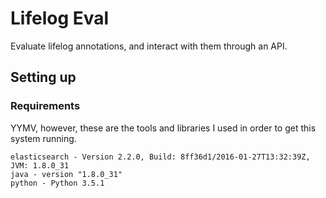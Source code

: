 # Lifelog Eval

Evaluate lifelog annotations, and interact with them through an API.

## Setting up

### Requirements

YYMV, however, these are the tools and libraries I used in order to get
this system running.

```
elasticsearch - Version 2.2.0, Build: 8ff36d1/2016-01-27T13:32:39Z, JVM: 1.8.0_31
java - version "1.8.0_31"
python - Python 3.5.1
```

